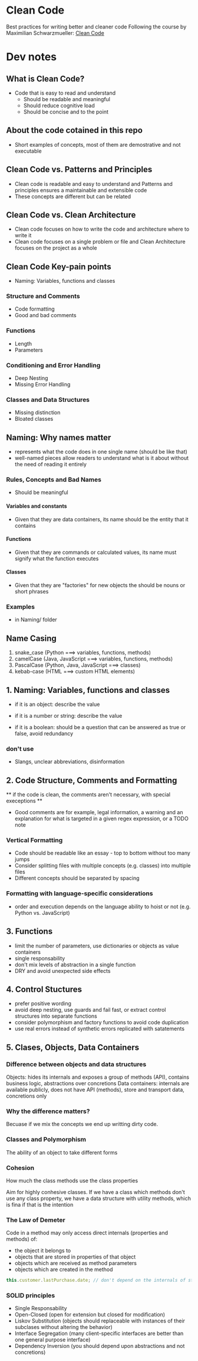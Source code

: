 # Clean Code

Best practices for writing better and cleaner code
Following the course by Maximilian Schwarzmueller: [Clean Code](https://www.udemy.com/course/writing-clean-code/)

# Dev notes

## What is Clean Code?

- Code that is easy to read and understand
  - Should be readable and meaningful
  - Should reduce cognitive load
  - Should be concise and to the point

## About the code cotained in this repo

- Short examples of concepts, most of them are demostrative and not executable

## Clean Code vs. Patterns and Principles

- Clean code is readable and easy to understand and Patterns and principles ensures a maintainable and extensible code
- These concepts are different but can be related

## Clean Code vs. Clean Architecture

- Clean code focuses on how to write the code and architecture where to write it
- Clean code focuses on a single problem or file and Clean Architecture focuses on the project as a whole

## Clean Code Key-pain points

- Naming: Variables, functions and classes

### Structure and Comments

- Code formatting
- Good and bad comments

### Functions

- Length
- Parameters

### Conditioning and Error Handling

- Deep Nesting
- Missing Error Handling

### Classes and Data Structures

- Missing distinction
- Bloated classes

## Naming: Why names matter

- represents what the code does in one single name (should be like that)
- well-named pieces allow readers to understand what is it about without the need of reading it entirely

### Rules, Concepts and Bad Names

- Should be meaningful

#### Variables and constants

- Given that they are data containers, its name should be the entity that it contains

#### Functions

- Given that they are commands or calculated values, its name must signify what the function executes

#### Classes

- Given that they are "factories" for new objects the should be nouns or short phrases

### Examples

- in Naming/ folder

## Name Casing

1. snake_case (Python ===> variables, functions, methods)
2. camelCase (Java, JavaScript ===> variables, functions, methods)
3. PascalCase (Python, Java, JavaScript ===> classes)
4. kebab-case (HTML ===> custom HTML elements)

## 1. Naming: Variables, functions and classes

- if it is an object: describe the value

- if it is a number or string: describe the value

- if it is a boolean: should be a question that can be answered as true or false, avoid redundancy

### don't use

- Slangs, unclear abbreviations, disinformation

## 2. Code Structure, Comments and Formatting

** if the code is clean, the comments aren't necessary, with special execeptions **

- Good comments are for example, legal information, a warning and an explanation for what is targeted in a given regex expression, or a TODO note

### Vertical Formatting

- Code should be readable like an essay - top to bottom without too many jumps
- Consider splitting files with multiple concepts (e.g. classes) into multiple files
- Different concepts should be separated by spacing

### Formatting with language-specific considerations

- order and execution depends on the language ability to hoist or not (e.g. Python vs. JavaScript)

## 3. Functions

- limit the number of parameters, use dictionaries or objects as value containers
- single responsability
- don't mix levels of abstraction in a single function
- DRY and avoid unexpected side effects

## 4. Control Stuctures

- prefer positive wording
- avoid deep nesting, use guards and fail fast, or extract control structures into separate functions
- consider polymorphism and factory functions to avoid code duplication
- use real errors instead of synthetic errors replicated with satatements

## 5. Clases, Objects, Data Containers

### Difference between objects and data structures

Objects: hides its internals and exposes a group of methods (API), contains business logic, abstractions over concretions
Data containers: internals are available publicly, does not have API (methods), store and transport data, concretions only

### Why the difference matters?

Becuase if we mix the concepts we end up writting dirty code.

### Classes and Polymorphism

The ability of an object to take different forms

### Cohesion

How much the class methods use the class properties

Aim for highly conhesive classes.
If we have a class which methods don't use any class property, we have a data structure with utility methods, which is fina if that is the intention

### The Law of Demeter

Code in a method may only access direct internals (properties and methods) of:

- the object it belongs to
- objects that are stored in properties of that object
- objects which are received as method parameters
- objects which are created in the method

```js
this.customer.lastPurchase.date; // don't depend on the internals of strangers
```

### SOLID principles

- Single Responsability
- Open-Closed (open for extension but closed for modification)
- Liskov Substitution (objects should replaceable with instances of their subclases without altering the behavior)
- Interface Segregation (many client-specific interfaces are better than one general purpose interface)
- Dependency Inversion (you should depend upon abstractions and not concretions)

